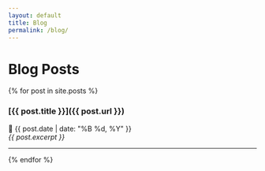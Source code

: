 ```yaml
---
layout: default
title: Blog
permalink: /blog/
---
```


# Blog Posts

{% for post in site.posts %}
### [{{ post.title }}]({{ post.url }})
📅 {{ post.date | date: "%B %d, %Y" }}  
_{{ post.excerpt }}_

---
{% endfor %}